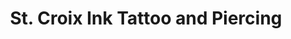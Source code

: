 ---
title: "St. Croix Ink Tattoo and Piercing"
url: /hudson/st-croix-ink-tattoo-and-piercing/
shop: tattoo
---